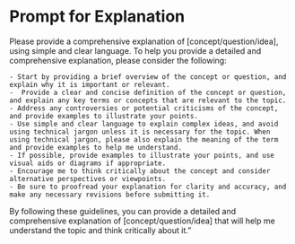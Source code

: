 # Prompt for Explanation
Please provide a comprehensive explanation of [concept/question/idea], using simple and clear language. To help you provide a detailed and comprehensive explanation, please consider the following:

    - Start by providing a brief overview of the concept or question, and explain why it is important or relevant.
    -  Provide a clear and concise definition of the concept or question, and explain any key terms or concepts that are relevant to the topic.
    - Address any controversies or potential criticisms of the concept, and provide examples to illustrate your points.
    - Use simple and clear language to explain complex ideas, and avoid using technical jargon unless it is necessary for the topic. When using technical jargon, please also explain the meaning of the term and provide examples to help me understand.
    - If possible, provide examples to illustrate your points, and use visual aids or diagrams if appropriate.
    - Encourage me to think critically about the concept and consider alternative perspectives or viewpoints.
    - Be sure to proofread your explanation for clarity and accuracy, and make any necessary revisions before submitting it.

By following these guidelines, you can provide a detailed and comprehensive explanation of [concept/question/idea] that will help me understand the topic and think critically about it.”